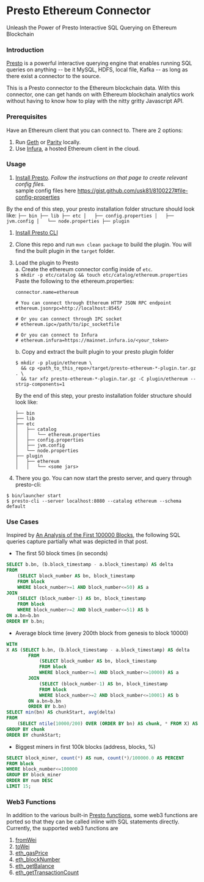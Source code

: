 # Presto Ethereum Connector
Unleash the Power of Presto Interactive SQL Querying on Ethereum Blockchain

### Introduction
[Presto](https://prestodb.io) is a powerful interactive querying engine that enables running SQL queries on anything -- be it MySQL, HDFS, local file, Kafka -- as long as there exist a connector to the source.

This is a Presto connector to the Ethereum blockchain data. With this connector, one can get hands on with Ethereum blockchain analytics work without having to know how to play with the nitty gritty Javascript API.

### Prerequisites
Have an Ethereum client that you can connect to. There are 2 options:
1. Run [Geth](https://github.com/ethereum/go-ethereum) or [Parity](https://github.com/paritytech/parity) locally.
1. Use [Infura](https://infura.io), a hosted Ethereum client in the cloud.    

### Usage
1. [Install Presto](https://prestodb.io/docs/current/installation/deployment.html). *Follow the instructions on that page to create relevant config files.*     
sample config files here https://gist.github.com/usk81/8100227#file-config-properties     

  By the end of this step, your presto installation folder structure should look like:
    ```
    ├── bin
    ├── lib
    ├── etc
    │   ├── config.properties
    │   ├── jvm.config
    │   └── node.properties
    ├── plugin
    ```
1. [Install Presto CLI](https://prestodb.io/docs/current/installation/cli.html)
1. Clone this repo and run `mvn clean package` to build the plugin. You will find the built plugin in the `target` folder.
1. Load the plugin to Presto  
    a. Create the ethereum connector config inside of `etc`.  
    `$ mkdir -p etc/catalog && touch etc/catalog/ethereum.properties`   
    Paste the following to the ethereum.properties:
    ```
    connector.name=ethereum

    # You can connect through Ethereum HTTP JSON RPC endpoint
    ethereum.jsonrpc=http://localhost:8545/

    # Or you can connect through IPC socket
    # ethereum.ipc=/path/to/ipc_socketfile

    # Or you can connect to Infura
    # ethereum.infura=https://mainnet.infura.io/<your_token>
    ```
    b. Copy and extract the built plugin to your presto plugin folder  
    ```
    $ mkdir -p plugin/ethereum \
      && cp <path_to_this_repo>/target/presto-ethereum-*-plugin.tar.gz . \
      && tar xfz presto-ethereum-*-plugin.tar.gz -C plugin/ethereum --strip-components=1
    ```  

    By the end of this step, your presto installation folder structure should look like:  
      ```
      ├── bin
      ├── lib
      ├── etc
      │   ├── catalog
      │   │   └── ethereum.properties
      │   ├── config.properties
      │   ├── jvm.config
      │   └── node.properties
      ├── plugin
      │   ├── ethereum
      │   │   └── <some jars>
      ```
1. There you go. You can now start the presto server, and query through presto-cli:  
  ```
  $ bin/launcher start
  $ presto-cli --server localhost:8080 --catalog ethereum --schema default
  ```

### Use Cases
Inspired by [An Analysis of the First 100000 Blocks](https://blog.ethereum.org/2015/08/18/frontier-first-100k-blocks/), the following SQL queries capture partially what was depicted in that post.  

- The first 50 block times (in seconds)
```sql
SELECT b.bn, (b.block_timestamp - a.block_timestamp) AS delta
FROM
    (SELECT block_number AS bn, block_timestamp
    FROM block
    WHERE block_number>=1 AND block_number<=50) AS a
JOIN
    (SELECT (block_number-1) AS bn, block_timestamp
    FROM block
    WHERE block_number>=2 AND block_number<=51) AS b
ON a.bn=b.bn
ORDER BY b.bn;
```
- Average block time (every 200th block from genesis to block 10000)
```sql
WITH
X AS (SELECT b.bn, (b.block_timestamp - a.block_timestamp) AS delta
        FROM
            (SELECT block_number AS bn, block_timestamp
            FROM block
            WHERE block_number>=1 AND block_number<=10000) AS a
        JOIN
            (SELECT (block_number-1) AS bn, block_timestamp
            FROM block
            WHERE block_number>=2 AND block_number<=10001) AS b
        ON a.bn=b.bn
        ORDER BY b.bn)
SELECT min(bn) AS chunkStart, avg(delta)
FROM
    (SELECT ntile(10000/200) OVER (ORDER BY bn) AS chunk, * FROM X) AS T
GROUP BY chunk
ORDER BY chunkStart;
```
- Biggest miners in first 100k blocks (address, blocks, %)
```sql
SELECT block_miner, count(*) AS num, count(*)/100000.0 AS PERCENT
FROM block
WHERE block_number<=100000
GROUP BY block_miner
ORDER BY num DESC
LIMIT 15;
```

### Web3 Functions
In addition to the various built-in [Presto functions](https://prestodb.io/docs/current/functions.html), some web3 functions are ported so that they can be called inline with SQL statements directly. Currently, the supported web3 functions are
1. [fromWei](https://github.com/ethereum/wiki/wiki/JavaScript-API#web3fromwei)
1. [toWei](https://github.com/ethereum/wiki/wiki/JavaScript-API#web3towei)
1. [eth_gasPrice](https://github.com/ethereum/wiki/wiki/JavaScript-API#web3ethgasprice)
1. [eth_blockNumber](https://github.com/ethereum/wiki/wiki/JavaScript-API#web3ethblocknumber)
1. [eth_getBalance](https://github.com/ethereum/wiki/wiki/JavaScript-API#web3ethgetbalance)
1. [eth_getTransactionCount](https://github.com/ethereum/wiki/wiki/JavaScript-API#web3ethgettransactioncount)
